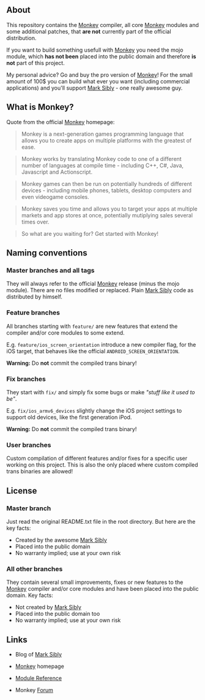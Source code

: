 ## About

This repository contains the [Monkey][] compiler, all core [Monkey][] modules
and some additional patches, that **are not** currently part of the official
distribution.

If you want to build something usefull with [Monkey][] you need the mojo module,
which **has not been** placed into the public domain and therefore **is not**
part of this project.

My personal advice? Go and buy the pro version of [Monkey][]! For the small
amount of 100$ you can build what ever you want (including commercial
applications) and you'll support [Mark Sibly][] - one really awesome guy.

## What is Monkey?

Quote from the official [Monkey][] homepage:

> Monkey is a next-generation games programming language that allows you to
create apps on multiple platforms with the greatest of ease.

> Monkey works by translating Monkey code to one of a different number of
languages at compile time - including C++, C#, Java, Javascript and
Actionscript.

> Monkey games can then be run on potentially hundreds of different devices -
including mobile phones, tablets, desktop computers and even videogame
consoles.

> Monkey saves you time and allows you to target your apps at multiple markets
and app stores at once, potentially mutiplying sales several times over.

> So what are you waiting for? Get started with Monkey!

## Naming conventions

### Master branches and all tags

They will always refer to the official [Monkey][] release (minus the mojo
module). There are no files modified or replaced. Plain [Mark Sibly][] code as
distributed by himself.

### Feature branches

All branches starting with `feature/` are new features that extend the compiler
and/or core modules to some extend.

E.g. `feature/ios_screen_orientation` introduce a new compiler flag, for the 
iOS target, that behaves like the official `ANDROID_SCREEN_ORIENTATION`.

**Warning:** Do **not** commit the compiled trans binary!

### Fix branches

They start with `fix/` and simply fix some bugs or make *"stuff like it used to
be"*.

E.g. `fix/ios_armv6_devices` slightly change the iOS project settings to support 
old devices, like the first generation iPod.

**Warning:** Do **not** commit the compiled trans binary!

### User branches

Custom compilation of different features and/or fixes for a specific user
working on this project. This is also the only placed where custom compiled
trans binaries are allowed!

## License

### Master branch

Just read the original README.txt file in the root directory. But here are the
key facts:

* Created by the awesome [Mark Sibly][]
* Placed into the public domain
* No warranty implied; use at your own risk

### All other branches

They contain several small improvements, fixes or new features to the [Monkey][]
compiler and/or core modules and have been placed into the public domain. Key
facts:

* Not created by [Mark Sibly][]
* Placed into the public domain too
* No warranty implied; use at your own risk

## Links

* Blog of [Mark Sibly][]
* [Monkey][] homepage
* [Module Reference][]
* Monkey [Forum][]

  [Mark Sibly]: http://marksibly.blogspot.de/
  [Monkey]: http://www.monkeycoder.co.nz/
  [Module Reference]: http://blitz-wiki.appspot.com/Module_reference
  [Forum]: http://www.monkeycoder.co.nz/Community/_index_.php

